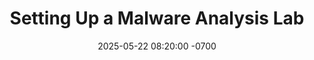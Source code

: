 ---
layout: post
title: "Setting Up a Malware Analysis Lab"
date: 2025-05-22 08:20:00 -0700
categories: [Project Work, Home Lab]
tags: [HL]
description: Security and Pentest Home Lab Environment
permalink: /posts/HomeLab-Malware_Lab
---